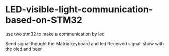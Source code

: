 # LED-visible-light-communication-based-on-STM32
use two stm32 to make a communication by led  

Send signal:thought the Matrix keyboard and led 
Received signal: show with the oled and beer

